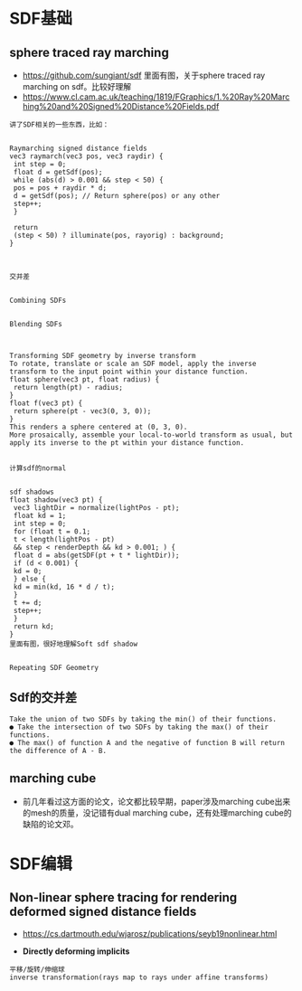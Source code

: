 # SDF基础

## sphere traced ray marching 
- https://github.com/sungiant/sdf 里面有图，关于sphere traced ray marching on sdf。比较好理解
- https://www.cl.cam.ac.uk/teaching/1819/FGraphics/1.%20Ray%20Marching%20and%20Signed%20Distance%20Fields.pdf
```
讲了SDF相关的一些东西，比如：


Raymarching signed distance fields
vec3 raymarch(vec3 pos, vec3 raydir) {
 int step = 0;
 float d = getSdf(pos);
 while (abs(d) > 0.001 && step < 50) {
 pos = pos + raydir * d;
 d = getSdf(pos); // Return sphere(pos) or any other
 step++;
 }

 return
 (step < 50) ? illuminate(pos, rayorig) : background;
}



交并差


Combining SDFs


Blending SDFs



Transforming SDF geometry by inverse transform
To rotate, translate or scale an SDF model, apply the inverse transform to the input point within your distance function.
float sphere(vec3 pt, float radius) {
 return length(pt) - radius;
}
float f(vec3 pt) {
 return sphere(pt - vec3(0, 3, 0));
}
This renders a sphere centered at (0, 3, 0).
More prosaically, assemble your local-to-world transform as usual, but apply its inverse to the pt within your distance function.


计算sdf的normal


sdf shadows
float shadow(vec3 pt) {
 vec3 lightDir = normalize(lightPos - pt);
 float kd = 1;
 int step = 0;
 for (float t = 0.1;
 t < length(lightPos - pt)
 && step < renderDepth && kd > 0.001; ) {
 float d = abs(getSDF(pt + t * lightDir));
 if (d < 0.001) {
 kd = 0;
 } else {
 kd = min(kd, 16 * d / t);
 }
 t += d;
 step++;
 }
 return kd;
}
里面有图，很好地理解Soft sdf shadow


Repeating SDF Geometry

```

## Sdf的交并差
```
Take the union of two SDFs by taking the min() of their functions.
● Take the intersection of two SDFs by taking the max() of their functions.
● The max() of function A and the negative of function B will return the difference of A - B.
```
## marching cube
- 前几年看过这方面的论文，论文都比较早期，paper涉及marching cube出来的mesh的质量，没记错有dual marching cube，还有处理marching cube的缺陷的论文邓。



# SDF编辑

## 
## Non-linear sphere tracing for rendering deformed signed distance fields
- https://cs.dartmouth.edu/wjarosz/publications/seyb19nonlinear.html

- **Directly deforming implicits**
```
平移/旋转/伸缩球
inverse transformation(rays map to rays under affine transforms)











```
